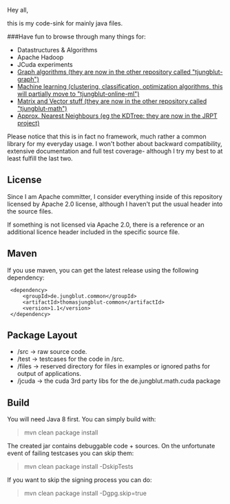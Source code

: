 Hey all,

this is my code-sink for mainly java files.

###Have fun to browse through many things for:

- Datastructures & Algorithms
- Apache Hadoop
- JCuda experiments
- [Graph algorithms (they are now in the other repository called "tjungblut-graph")](https://github.com/thomasjungblut/tjungblut-graph "Thomas' nifty graph lib")
- [Machine learning (clustering, classification, optimization algorithms, this will partially move to "tjungblut-online-ml")](https://github.com/thomasjungblut/tjungblut-online-ml)
- [Matrix and Vector stuff (they are now in the other repository called "tjungblut-math")](https://github.com/thomasjungblut/tjungblut-math "Thomas' nifty math lib")
- [Approx. Nearest Neighbours (eg the KDTree: they are now in the JRPT project)](https://github.com/thomasjungblut/JRPT "Thomas' JRPT project")

Please notice that this is in fact no framework, much rather a common library for my everyday usage. 
I won't bother about backward compatibility, extensive documentation and full test coverage- although I try my best to at least fulfill the last two.

License
-------

Since I am Apache committer, I consider everything inside of this repository 
licensed by Apache 2.0 license, although I haven't put the usual header into the source files.

If something is not licensed via Apache 2.0, there is a reference or an additional licence header included in the specific source file.

Maven
-----

If you use maven, you can get the latest release using the following dependency:

```
 <dependency>
     <groupId>de.jungblut.common</groupId>
     <artifactId>thomasjungblut-common</artifactId>
     <version>1.1</version>
 </dependency>
```

Package Layout
--------------

- /src -> raw source code.
- /test -> testcases for the code in /src.
- /files -> reserved directory for files in examples or ignored paths for output of applications.
- /jcuda -> the cuda 3rd party libs for the de.jungblut.math.cuda package

Build
-----

You will need Java 8 first.
You can simply build with:

> mvn clean package install

The created jar contains debuggable code + sources. On the unfortunate event of failing testcases you can skip them:
 
> mvn clean package install -DskipTests

If you want to skip the signing process you can do:

> mvn clean package install -Dgpg.skip=true
